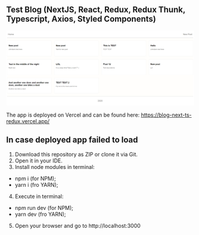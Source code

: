 ## Test Blog (NextJS, React, Redux, Redux Thunk, Typescript, Axios, Styled Components)

<img src="https://github.com/begemotv/begemotv/blob/main/blog.jpg" alt="Blog app" />

The app is deployed on Vercel and can be found here:
https://blog-next-ts-redux.vercel.app/

## In case deployed app failed to load

1. Download this repository as ZIP or clone it via Git.
2. Open it in your IDE.
3. Install node modules in terminal:
  - npm i (for NPM);
  - yarn i (fro YARN);
4. Execute in terminal:
  - npm run dev (for NPM);
  - yarn dev (fro YARN);
5. Open your browser and go to http://localhost:3000
